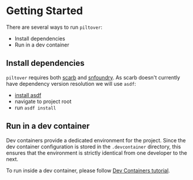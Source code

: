 # Getting Started

There are several ways to run `piltover`:

- Install dependencies
- Run in a dev container

## Install dependencies

`piltover` requires both [scarb](https://docs.swmansion.com/scarb/download.html)
and [snfoundry](https://foundry-rs.github.io/starknet-foundry). As scarb doesn't
currently have dependency version resolution we will use `asdf`:

- [install asdf](https://asdf-vm.com/guide/getting-started.html)
- navigate to project root
- run `asdf install`

## Run in a dev container

Dev containers provide a dedicated environment for the project. Since the dev
container configuration is stored in the `.devcontainer` directory, this ensures
that the environment is strictly identical from one developer to the next.

To run inside a dev container, please follow [Dev Containers tutorial](https://code.visualstudio.com/docs/devcontainers/tutorial).
